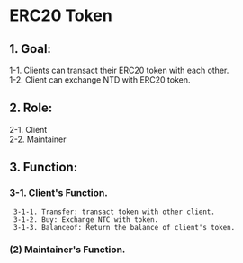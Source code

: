 # ERC20 Token
## 1. Goal: ## 
 1-1. Clients can transact their ERC20 token with each other.  
 1-2. Client can exchange NTD with ERC20 token. 
 ## 2. Role: ## 
  2-1. Client  
  2-2. Maintainer
 ## 3. Function: ## 
  ### 3-1. Client's Function. ###    
     3-1-1. Transfer: transact token with other client.  
     3-1-2. Buy: Exchange NTC with token.  
     3-1-3. Balanceof: Return the balance of client's token.  
  ### (2) Maintainer's Function. ###   
